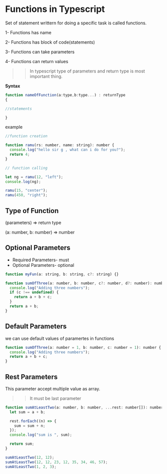 # Functions in Typescript

Set of statement writtern for doing a specific task is called functions.

1- Functions has name

2- Functions has block of code(statements)

3- Functions can take parameters

4- Functions can return values

> > In typescript type of parameters and return type is most important thing.

**Syntax**

```js
function nameOfFunction(a:type,b:type...) : returnType
{

//statements

}

```

example

```js
//function creation

function ramu(rs: number, name: string): number {
  console.log("hello sir g , what can i do for you?");
  return 4;
}

// function calling

let ng = ramu(12, "left");
console.log(ng);

ramu(15, "center");
ramu(450, "right");
```

## Type of Function

(parameters) => return type

(a: number, b: number) => number

## Optional Parameters

- Required Parameters- must
- Optional Parameters- optional

```js
function myFun(a: string, b: string, c?: string) {}

function sumOfThree(a: number, b: number, c?: number, d?: number): number {
  console.log("Adding three numbers");
  if (c !== undefined) {
    return a + b + c;
  }
  return a + b;
}
```

## Default Parameters

we can use default values of paramertes in functions

```js
function sumOfThree(a: number = 1, b: number, c: number = 1): number {
  console.log("Adding three numbers");
  return a + b + c;
}
```

## Rest Parameters

This parameter accept multiple value as array.

> > It must be last parameter

```js
function sumAtLeastTwo(a: number, b: number, ...rest: number[]): number {
  let sum = a + b;

  rest.forEach((n) => {
    sum = sum + n;
  });
  console.log("sum is ", sum);

  return sum;
}

sumAtLeastTwo(12, 12);
sumAtLeastTwo(12, 12, 23, 12, 35, 34, 46, 57);
sumAtLeastTwo(1, 2, 3);
```
